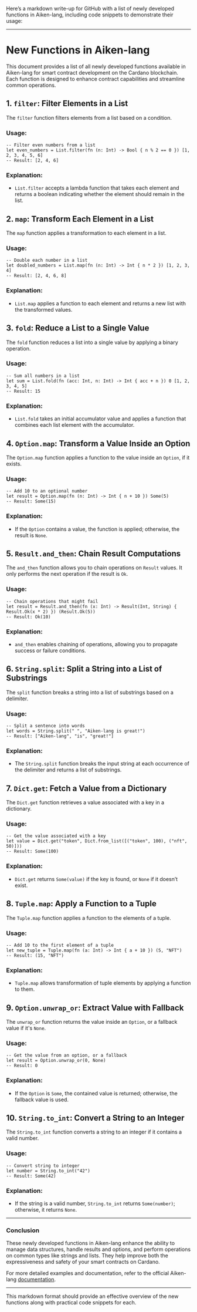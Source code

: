 Here’s a markdown write-up for GitHub with a list of newly developed functions in Aiken-lang, including code snippets to demonstrate their usage:

---

# New Functions in Aiken-lang

This document provides a list of all newly developed functions available in Aiken-lang for smart contract development on the Cardano blockchain. Each function is designed to enhance contract capabilities and streamline common operations.

## 1. **`filter`**: Filter Elements in a List

The `filter` function filters elements from a list based on a condition.

### Usage:

```aiken
-- Filter even numbers from a list
let even_numbers = List.filter(fn (n: Int) -> Bool { n % 2 == 0 }) [1, 2, 3, 4, 5, 6]
-- Result: [2, 4, 6]
```

### Explanation:
- `List.filter` accepts a lambda function that takes each element and returns a boolean indicating whether the element should remain in the list.

## 2. **`map`**: Transform Each Element in a List

The `map` function applies a transformation to each element in a list.

### Usage:

```aiken
-- Double each number in a list
let doubled_numbers = List.map(fn (n: Int) -> Int { n * 2 }) [1, 2, 3, 4]
-- Result: [2, 4, 6, 8]
```

### Explanation:
- `List.map` applies a function to each element and returns a new list with the transformed values.

## 3. **`fold`**: Reduce a List to a Single Value

The `fold` function reduces a list into a single value by applying a binary operation.

### Usage:

```aiken
-- Sum all numbers in a list
let sum = List.fold(fn (acc: Int, n: Int) -> Int { acc + n }) 0 [1, 2, 3, 4, 5]
-- Result: 15
```

### Explanation:
- `List.fold` takes an initial accumulator value and applies a function that combines each list element with the accumulator.

## 4. **`Option.map`**: Transform a Value Inside an Option

The `Option.map` function applies a function to the value inside an `Option`, if it exists.

### Usage:

```aiken
-- Add 10 to an optional number
let result = Option.map(fn (n: Int) -> Int { n + 10 }) Some(5)
-- Result: Some(15)
```

### Explanation:
- If the `Option` contains a value, the function is applied; otherwise, the result is `None`.

## 5. **`Result.and_then`**: Chain Result Computations

The `and_then` function allows you to chain operations on `Result` values. It only performs the next operation if the result is `Ok`.

### Usage:

```aiken
-- Chain operations that might fail
let result = Result.and_then(fn (x: Int) -> Result(Int, String) { Result.Ok(x * 2) }) (Result.Ok(5))
-- Result: Ok(10)
```

### Explanation:
- `and_then` enables chaining of operations, allowing you to propagate success or failure conditions.

## 6. **`String.split`**: Split a String into a List of Substrings

The `split` function breaks a string into a list of substrings based on a delimiter.

### Usage:

```aiken
-- Split a sentence into words
let words = String.split(" ", "Aiken-lang is great!")
-- Result: ["Aiken-lang", "is", "great!"]
```

### Explanation:
- The `String.split` function breaks the input string at each occurrence of the delimiter and returns a list of substrings.

## 7. **`Dict.get`**: Fetch a Value from a Dictionary

The `Dict.get` function retrieves a value associated with a key in a dictionary.

### Usage:

```aiken
-- Get the value associated with a key
let value = Dict.get("token", Dict.from_list([("token", 100), ("nft", 50)]))
-- Result: Some(100)
```

### Explanation:
- `Dict.get` returns `Some(value)` if the key is found, or `None` if it doesn’t exist.

## 8. **`Tuple.map`**: Apply a Function to a Tuple

The `Tuple.map` function applies a function to the elements of a tuple.

### Usage:

```aiken
-- Add 10 to the first element of a tuple
let new_tuple = Tuple.map(fn (a: Int) -> Int { a + 10 }) (5, "NFT")
-- Result: (15, "NFT")
```

### Explanation:
- `Tuple.map` allows transformation of tuple elements by applying a function to them.

## 9. **`Option.unwrap_or`**: Extract Value with Fallback

The `unwrap_or` function returns the value inside an `Option`, or a fallback value if it's `None`.

### Usage:

```aiken
-- Get the value from an option, or a fallback
let result = Option.unwrap_or(0, None)
-- Result: 0
```

### Explanation:
- If the `Option` is `Some`, the contained value is returned; otherwise, the fallback value is used.

## 10. **`String.to_int`**: Convert a String to an Integer

The `String.to_int` function converts a string to an integer if it contains a valid number.

### Usage:

```aiken
-- Convert string to integer
let number = String.to_int("42")
-- Result: Some(42)
```

### Explanation:
- If the string is a valid number, `String.to_int` returns `Some(number)`; otherwise, it returns `None`.

---

### Conclusion

These newly developed functions in Aiken-lang enhance the ability to manage data structures, handle results and options, and perform operations on common types like strings and lists. They help improve both the expressiveness and safety of your smart contracts on Cardano.

For more detailed examples and documentation, refer to the official Aiken-lang [documentation](https://aiken-lang.org).

--- 

This markdown format should provide an effective overview of the new functions along with practical code snippets for each.

